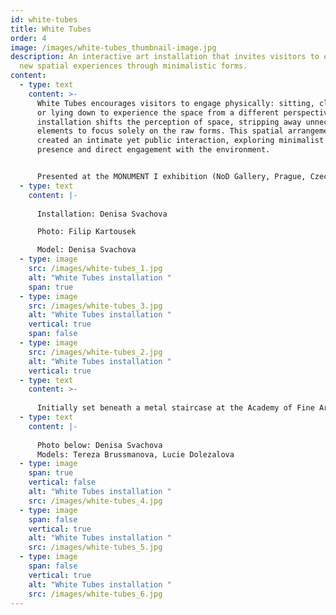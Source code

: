 ```yaml
---
id: white-tubes
title: White Tubes
order: 4
image: /images/white-tubes_thumbnail-image.jpg
description: An interactive art installation that invites visitors to explore
  new spatial experiences through minimalistic forms.
content:
  - type: text
    content: >-
      White Tubes encourages visitors to engage physically: sitting, climbing,
      or lying down to experience the space from a different perspective. The
      installation shifts the perception of space, stripping away unnecessary
      elements to focus solely on the raw forms. This spatial arrangement
      created an intimate yet public interaction, exploring minimalist ideas of
      presence and direct engagement with the environment.


      Presented at the MONUMENT I exhibition (NoD Gallery, Prague, Czech Repubic) in 2015.
  - type: text
    content: |-
      
      Installation: Denisa Svachova

      Photo: Filip Kartousek

      Model: Denisa Svachova
  - type: image
    src: /images/white-tubes_1.jpg
    alt: "White Tubes installation "
    span: true
  - type: image
    src: /images/white-tubes_3.jpg
    alt: "White Tubes installation "
    vertical: true
    span: false
  - type: image
    src: /images/white-tubes_2.jpg
    alt: "White Tubes installation "
    vertical: true
  - type: text
    content: >-
      
      Initially set beneath a metal staircase at the Academy of Fine Arts in Prague in 2014, allowing those lying inside to observe people above through the gaps.
  - type: text
    content: |-
      
      Photo below: Denisa Svachova
      Models: Tereza Brussmanova, Lucie Dolezalova
  - type: image
    span: true
    vertical: false
    alt: "White Tubes installation "
    src: /images/white-tubes_4.jpg
  - type: image
    span: false
    vertical: true
    alt: "White Tubes installation "
    src: /images/white-tubes_5.jpg
  - type: image
    span: false
    vertical: true
    alt: "White Tubes installation "
    src: /images/white-tubes_6.jpg
---
```

